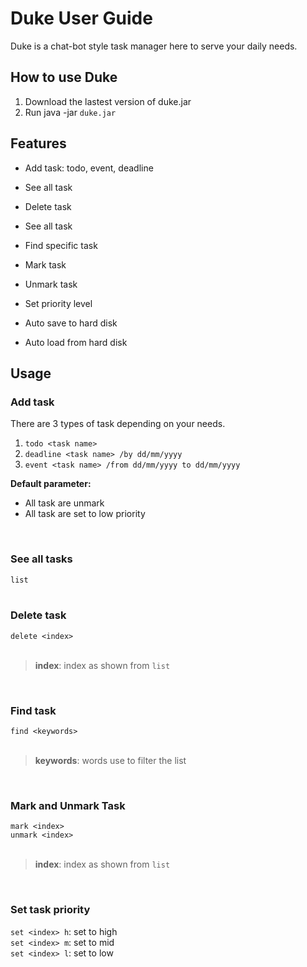# Duke User Guide
Duke is a chat-bot style task manager here to serve your daily needs.

## How to use Duke
1. Download the lastest version of duke.jar
2. Run java -jar `duke.jar`

## Features
- Add task: todo, event, deadline
- See all task  


- Delete task
- See all task  
- Find specific task
- Mark task  
- Unmark task  
- Set priority level  
- Auto save to hard disk  
- Auto load from hard disk  

## Usage

### Add task
There are 3 types of task depending on your needs.

1. `todo <task name>`  
2. `deadline <task name> /by dd/mm/yyyy`  
3. `event <task name> /from dd/mm/yyyy to dd/mm/yyyy`  

**Default parameter:**  
- All task are unmark
- All task are set to low priority
<br>


### See all tasks
`list`  
<br>


### Delete task
`delete <index>`  
<br>
>**index**: index as shown from `list`  
<br>

### Find task
`find <keywords>`  
<br>
>**keywords**: words use to filter the list  
<br>

### Mark and Unmark Task
`mark <index>`  
`unmark <index>`  
<br>
>**index**: index as shown from `list`  
<br>

### Set task priority
`set <index> h`: set to high  
`set <index> m`: set to mid  
`set <index> l`: set to low  

